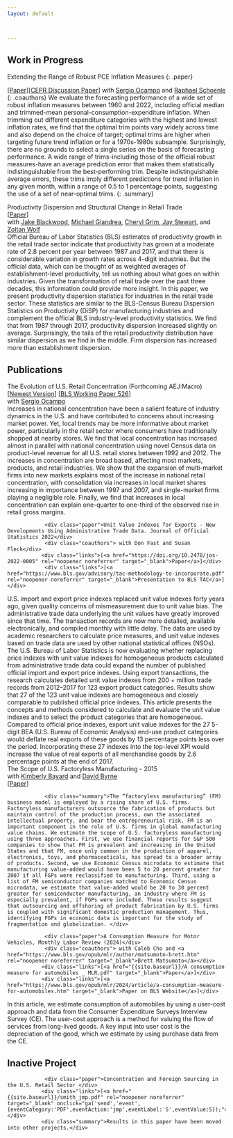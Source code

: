 ```yaml
---
layout: default



---
```


## Work in Progress
  
Extending the Range of Robust PCE Inflation Measures 
{: .paper}

[<a href="https://arxiv.org/pdf/2207.12494" rel="noopener noreferrer" target="_blank">Paper</a>][<a href="https://cepr.org/active/publications/discussion_papers/dp.php?dpno=17485" rel="noopener noreferrer" target="_blank">CEPR Discussion Paper</a>]</div>
with <a href="https://sites.google.com/site/sergiocampod" rel="noopener noreferrer" target="_blank">Sergio Ocampo</a> and <a href="https://people.brandeis.edu/~schoenle/" rel="noopener noreferrer" target="_blank">Raphael Schoenle</a> {: .coauthors}
We evaluate the forecasting performance of a wide set of robust inflation measures between 1960 and 2022, including official median and trimmed-mean personal-consumption-expenditure inflation. When trimming out different expenditure categories with the highest and lowest inflation rates, we find that the optimal trim points vary widely across time and also depend on the choice of target; optimal trims are higher when targeting future trend inflation or for a 1970s-1980s subsample. Surprisingly, there are no grounds to select a single series on the basis of forecasting performance. A wide range of trims-including those of the official robust measures-have an average prediction error that makes them  statistically indistinguishable from the best-performing trim. Despite indistinguishable average errors, these trims imply different predictions for trend inflation in any given month, within a range of 0.5 to 1 percentage points, suggesting the use of a set of near-optimal trims. {: .summary}
  
   <div class="paper">Productivity Dispersion and Structural Change in Retail Trade <br> [<a href="https://ideas.repec.org/p/cen/wpaper/23-60.html" rel="noopener noreferrer" target="_blank">Paper</a>]</div>
                <div class="coauthors"> with <a href="https://www.amherst.edu/people/facstaff/jblackwood" rel="noopener noreferrer" target="_blank">Jake Blackwood</a>, <a href="https://www.bls.gov/dpr/authors/giandrea.htm" rel="noopener noreferrer" target="_blank">Michael Giandrea</a>, <a href="https://scholar.google.com/citations?user=QI1W0ckAAAAJ&hl=en" rel="noopener noreferrer" target="_blank">Cheryl Grim</a>,<a href="https://scholar.google.com/citations?user=dv8tVWIAAAAJ&hl=en" rel="noopener noreferrer" target="_blank">    Jay Stewart</a>, and <a href="https://newlighttechnologies.com/staff/zoltan-wolf" rel="noopener noreferrer" target="_blank">Zoltan Wolf</a> </div>
 <div class="summary">Official Bureau of Labor Statistics (BLS) estimates of productivity growth in the retail trade sector indicate that productivity has grown at a moderate rate of 2.8 percent per year between 1987 and 2017, and that there is considerable variation in growth rates across 4-digit industries. But the official data, which can be thought of as weighted averages of establishment-level productivity, tell us nothing about what goes on within industries. Given the transformation of retail trade over the past three decades, this information could provide more insight. In this paper, we present productivity dispersion statistics for industries in the retail trade sector. These statistics are similar to the BLS-Census Bureau Dispersion Statistics on Productivity (DiSP) for manufacturing industries and complement the official BLS industry-level productivity statistics. We find that from 1987 through 2017, productivity dispersion increased slightly on average. Surprisingly, the tails of the retail productivity distribution have similar dispersion as we find in the middle. Firm dispersion has increased more than establishment dispersion. </div> 
                 


## Publications
<div class="paper">The Evolution of U.S. Retail Concentration (Forthcoming AEJ:Macro) <br> [<a href="https://ocamp020.github.io/SO_Concentration.pdf" rel="noopener noreferrer" target="_blank">Newest Version</a>] [<a href="https://www.bls.gov/osmr/research-papers/2020/pdf/ec200080.pdf" rel="noopener noreferrer" target="_blank">BLS Working Paper 526</a>]</div>
                <div class="coauthors"> with <a href="https://sites.google.com/site/sergiocampod" rel="noopener noreferrer" target="_blank">Sergio Ocampo</a> </div>
                <div class="summary">Increases in national concentration have been a salient feature of industry dynamics in the U.S. and have contributed to concerns about increasing market power.
Yet, local trends may be more informative about market power, particularly in the retail sector where consumers have traditionally shopped at nearby stores. We find that local concentration has increased almost in parallel with national concentration using novel Census data on product-level revenue for all U.S. retail stores between 1992 and 2012. The increases in concentration are broad based, affecting most markets, products, and retail industries. We show that the expansion of multi-market firms into new markets explains most of the increase in national retail concentration, with consolidation via increases in local market shares increasing in importance between 1997 and 2007, and single-market firms playing a negligible role. Finally, we find that increases in local concentration can explain one-quarter to one-third of the observed rise in retail gross margins.</div>

                <div class="paper">Unit Value Indexes for Exports - New Developments Using Administrative Trade Data. Journal of Official Statistics 2022</div>
                <div class="coauthors"> with Don Fast and Susan Fleck</div>
               <div class="links">[<a href="https://doi.org/10.2478/jos-2022-0005" rel="noopener noreferrer" target="_blank">Paper</a>]</div>
                <div class="links">[<a href="https://www.bls.gov/advisory/tac-methodology-to-incorporate.pdf" rel="noopener noreferrer" target="_blank">Presentation to BLS TAC</a>]</div>
   <div class="summary"> U.S. import and export price indexes replaced unit value indexes forty years ago, given quality concerns of mismeasurement due to unit value bias. The administrative trade data underlying the unit values have greatly improved since that time. The transaction records are now more detailed, available electronically, and compiled monthly with little delay. The data are used by academic researchers to calculate price measures, and unit value indexes based on trade data are used by other national statistical offices (NSOs). The U.S. Bureau of Labor Statistics is now evaluating whether replacing price indexes with unit value indexes for homogeneous products calculated from administrative trade data could expand the number of published official import and export price indexes. Using export transactions, the research calculates detailed unit value indexes from 200 + million trade records from 2012–2017 for 123 export product categories. Results show that 27 of the 123 unit value indexes are homogeneous and closely comparable to published official price indexes. This article presents the concepts and methods considered to calculate and evaluate the unit value indexes and to select the product categories that are homogeneous. Compared to official price indexes, export unit value indexes for the 27 5-digit BEA (U.S. Bureau of Economic Analysis) end-use product categories would deflate real exports of these goods by 13 percentage points less over the period. Incorporating these 27 indexes into the top-level XPI would increase the value of real exports of all merchandise goods by 2.6 percentage points at the end of 2017.</div>
                <div class="paper"> The Scope of U.S. Factoryless Manufacturing - 2015</div>
                <div class="coauthors"> with <a href="http://www.federalreserve.gov/econresdata/kimberly-n-bayard.htm" rel="noopener noreferrer" target="_blank">Kimberly Bayard</a> and <a href="http://www.federalreserve.gov/econresdata/david-m-byrne.htm" rel="noopener noreferrer" target="_blank">David Byrne</a></div>
                <div class="links">[<a href="http://research.upjohn.org/cgi/viewcontent.cgi?filename=13&article=1250&context=up_press&type=additional" rel="noopener noreferrer" target="_blank">Paper</a>]</div>

                <div class="summary">The “factoryless manufacturing” (FM) business model is employed by a rising share of U.S. firms. Factoryless manufacturers outsource the fabrication of products but maintain control of the production process, own the associated intellectual property, and bear the entrepreneurial risk. FM is an important component in the role of U.S. firms in global manufacturing value chains. We estimate the scope of U.S. factoryless manufacturing using three approaches. First, we use financial reports for S&P 500 companies to show that FM is prevalent and increasing in the United States and that FM, once only common in the production of apparel, electronics, toys, and pharmaceuticals, has spread to a broader array of products. Second, we use Economic Census microdata to estimate that manufacturing value-added would have been 5 to 20 percent greater for 2007 if all FGPs were reclassified to manufacturing. Third, using a list of FM semiconductor companies matched to Economic Census microdata, we estimate that value-added would be 20 to 30 percent greater for semiconductor manufacturing, an industry where FM is especially prevalent, if FGPs were included. These results suggest that outsourcing and offshoring of product fabrication by U.S. firms is coupled with significant domestic production management. Thus, identifying FGPs in economic data is important for the study of fragmentation and globalization. </div>

                <div class="paper">A Consumption Measure for Motor Vehicles, Monthly Labor Review (2024)</div>
                <div class="coauthors"> with Caleb Cho and <a href="https://www.bls.gov/opub/mlr/author/matsumoto-brett.htm" rel="noopener noreferrer" target="_blank">Brett Matsumoto</a></div>
               <div class="links">[<a href="{{site.baseurl}}/A consumption measure for automobiles _ MLR.pdf" target="_blank">Paper</a>]</div>
               <div class="links">[<a href="https://www.bls.gov/opub/mlr/2024/article/a-consumption-measure-for-automobiles.htm" target="_blank">Paper on BLS Website</a>]</div>
   <div class="summary"> In this article, we estimate consumption of automobiles by using a user-cost approach and data from the Consumer Expenditure Surveys Interview Survey (CE). The user-cost approach is a method for valuing the flow of services from long-lived goods. A key input into user cost is the depreciation of the good, which we estimate by using purchase data from the CE.</div>

## Inactive Project 
                <div class="paper">Concentration and Foreign Sourcing in the U.S. Retail Sector </div>
               <div class="links">[<a href="{{site.baseurl}}/smith_jmp.pdf" rel="noopener noreferrer" target="_blank" onclick="ga('send','event',{eventCategory:'PDF',eventAction:'jmp',eventLabel:'S',eventValue:5});">Paper</a>]</div>
               <div class="summary">Results in this paper have been moved into other projects.</div>

